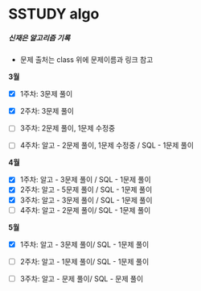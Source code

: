 # SSTUDY algo

##### 신재은 알고리즘 기록

- 문제 출처는 class 위에 문제이름과 링크 참고

**3월**

- [x] 1주차: 3문제 풀이

- [x] 2주차: 3문제 풀이

- [ ] 3주차: 2문제 풀이, 1문제 수정중

- [ ] 4주차: 알고 - 2문제 풀이, 1문제 수정중 / SQL - 1문제 풀이

**4월**

- [x] 1주차: 알고 - 3문제 풀이 / SQL - 1문제 풀이
- [x] 2주차: 알고 - 5문제 풀이 / SQL - 1문제 풀이
- [x] 3주차: 알고 - 3문제 풀이 / SQL - 1문제 풀이
- [ ] 4주차: 알고 - 2문제 풀이/ SQL - 1문제 풀이

**5월**

- [x] 1주차: 알고 - 3문제 풀이/ SQL - 1문제 풀이

- [ ] 2주차: 알고 - 1문제 풀이/ SQL - 1문제 풀이

- [ ] 3주차: 알고 - 문제 풀이/ SQL - 문제 풀이
